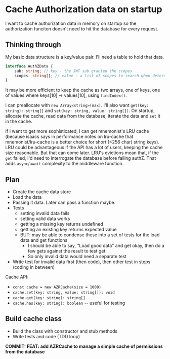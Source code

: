 # Cache Authorization data on startup

I want to cache authorization data in memory on startup so the authorization funciton doesn't need to hit the database for every request.

## Thinking through

My basic data structure is a key/value pair. I'll need a table to hold that data.

```typescript
interface AuthZData {
	sub: string; // key - the JWT sub granted the scopes
	scopes: string[]; // value - a list of scopes to search when determining if the sub can access a route
}
```

It may be more efficient to keep the cache as two arrays, one of keys, one of values where keys[10] -> values[10], using `findIndex()`.

I can preallocate with `new Array<string>(max)`. I'll also want `get(key: string): string[]` and `set(key: string, value: string[])`. On startup, allocate the cache, read data from the database, iterate the data and `set` it in the cache.

If I want to get more sophisticated, I can get mnemonist's LRU cache (because isaacs says in performance notes on lru-cache that mnemonist/lru-cache is a better choice for short (<256 char) string keys). LRU could be advantageous if the API has a lot of users, keeping the cache size reasonable. But that can come later. LRU's evictions mean that, if the `get` failed, I'd need to interrogate the database before failing authZ. That adds `async`/`await` complexity to the middleware function.

## Plan

-  Create the cache data store
-  Load the data
-  Passing it data. Later can pass a function maybe.
-  Tests
   -  setting invalid data fails
   -  setting valid data works
   -  getting a missing key returns undefined
   -  getting an existing key returns expected value
   -  BUT: may be able to condense these into a set of tests for the load data and get functions
      -  I should be able to say, "Load good data" and get okay, then do a few gets against the result to test get
      -  So only invalid data would need a separate test
-  Write test for invalid data first (then code), then other test in steps (coding in between)

Cache API:

-  `const cache = new AZRCache(size = 1000)`
-  `cache.set(key: string, value: string[]): void`
-  `cache.get(key: string): string[]`
-  `cache.has(key: string): boolean` -- useful for testing

## Build cache class

-  Build the class with constructor and stub methods
-  Write tests and code (TDD loop)

**COMMIT: FEAT: add AZRCache to manage a simple cache of permissions from the database**
